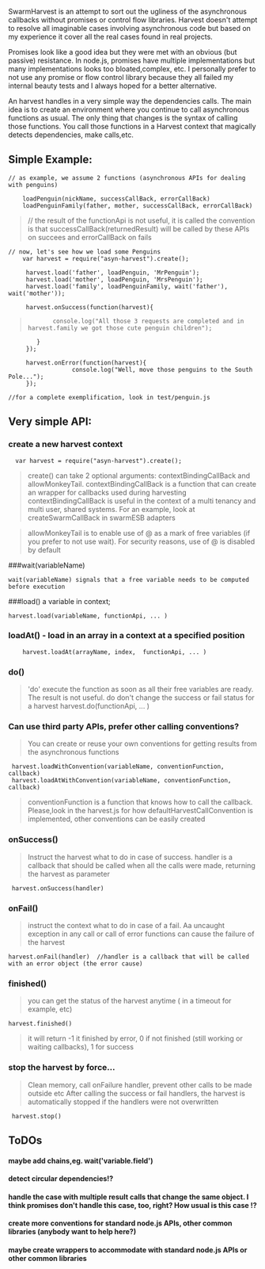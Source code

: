 SwarmHarvest is an attempt to sort out the ugliness of the asynchronous callbacks without promises or control flow libraries.
Harvest doesn't attempt to resolve all imaginable cases involving asynchronous code but based on my experience it cover all the real cases found in real projects.

 Promises look like a good idea but they were met with an obvious (but passive) resistance. In node.js, promises have multiple implementations but many implementations looks too bloated,complex, etc.
 I personally prefer to not use any promise or flow control library because they all failed my internal beauty tests and I always hoped for a better alternative.

 An harvest handles in a very simple way the dependencies calls.
 The main idea is to create an environment where you continue to call asynchronous functions as usual.
 The only thing that changes is the syntax of calling those functions. You call those functions in a Harvest context that magically detects dependencies, make calls,etc.

## Simple Example:

    // as example, we assume 2 functions (asynchronous APIs for dealing with penguins)
    
        loadPenguin(nickName, successCallBack, errorCallBack)
        loadPenguinFamily(father, mother, successCallBack, errorCallBack)
     
>   // the result of the functionApi is not useful, it is called the convention is that successCallBack(returnedResult) will be called by these APIs on succees and errorCallBack on fails


    // now, let's see how we load some Penguins
        var harvest = require("asyn-harvest").create();

         harvest.load('father', loadPenguin, 'MrPenguin');
         harvest.load('mother', loadPenguin, 'MrsPenguin');
         harvest.load('family', loadPenguinFamily, wait('father'), wait('mother'));

         harvest.onSuccess(function(harvest){
>            console.log("All those 3 requests are completed and in harvest.family we got those cute penguin children");
            }
         });

         harvest.onError(function(harvest){
                      console.log("Well, move those penguins to the South Pole...");
         });

    //for a complete exemplification, look in test/penguin.js



##    Very simple API:

### create a new harvest context

      var harvest = require("asyn-harvest").create();

>create() can take 2 optional arguments: contextBindingCallBack and allowMonkeyTail.    contextBindingCallBack is a function that can create an wrapper for callbacks used during harvesting
> contextBindingCallBack  is useful in the context of a multi tenancy and multi user, shared systems. For an example, look at createSwarmCallBack in swarmESB adapters

> allowMonkeyTail is to enable use of @ as a mark of free variables (if you prefer to not use wait). For security reasons, use of @ is disabled by default


###wait(variableName)

    wait(variableName) signals that a free variable needs to be computed before execution


###load() a variable in context; 

    harvest.load(variableName, functionApi, ... )

### loadAt() - load in an array in a context at a specified position

        harvest.loadAt(arrayName, index,  functionApi, ... )

### do()

> 'do' execute the function as soon as all their free variables are ready. The result is not useful. do don't change the success or fail status for a harvest
    harvest.do(functionApi, ... )

### Can use third party APIs, prefer other calling conventions?

>You can create or reuse your own conventions for getting results from the asynchronous functions

     harvest.loadWithConvention(variableName, conventionFunction, callback)
     harvest.loadAtWithConvention(variableName, conventionFunction, callback)

> conventionFunction is a function that knows how to call the callback. Please,look in the harvest.js for how defaultHarvestCallConvention is implemented, other conventions can be easily created

### onSuccess()

> Instruct the harvest what to do in case of success.   handler is a callback that should be called when all the calls were made, returning the harvest as parameter

     harvest.onSuccess(handler)

### onFail()

>instruct the context what to do in case of a fail. Aa uncaught exception in any call or call of error functions can cause the failure of the harvest

    harvest.onFail(handler)  //handler is a callback that will be called with an error object (the error cause)


### finished() 

>you can get the status of the harvest anytime ( in a timeout for example, etc)

    harvest.finished()

>it will return -1 it finished by error, 0 if not finished (still working or waiting callbacks), 1 for success

### stop the harvest by force...

>Clean memory, call onFailure handler, prevent other calls to be made outside etc
>After calling the success or fail handlers, the harvest is automatically stopped if the handlers were not overwritten

     harvest.stop()


## ToDOs
   #### maybe add chains,eg.  wait('variable.field')

   #### detect circular dependencies!?

   #### handle the case with multiple result calls that change the same object. I think promises don't handle this case, too, right? How usual is this case !?

   #### create more conventions for standard node.js APIs, other common libraries (anybody want to help here?)

   #### maybe create wrappers to accommodate with standard node.js APIs or other common libraries

